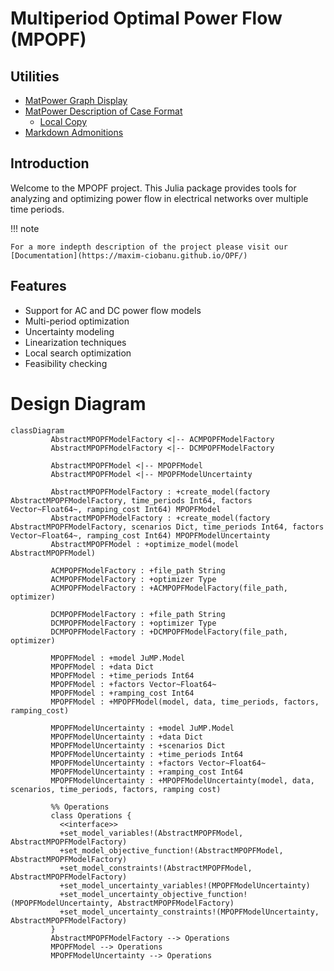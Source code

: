 # Multiperiod Optimal Power Flow (MPOPF)

## Utilities

- [MatPower Graph Display](https://matpower.app/)
- [MatPower Description of Case Format](https://matpower.org/docs/ref/matpower5.0/caseformat.html)
    - [Local Copy](./Attachments/Description%20of%20caseformat.html)
- [Markdown Admonitions](https://documenter.juliadocs.org/stable/showcase/#Admonitions)

## Introduction

Welcome to the MPOPF project.
This Julia package provides tools for analyzing and optimizing power flow in electrical networks over multiple time periods.

!!! note

    For a more indepth description of the project please visit our [Documentation](https://maxim-ciobanu.github.io/OPF/)

## Features

- Support for AC and DC power flow models
- Multi-period optimization
- Uncertainty modeling
- Linearization techniques
- Local search optimization
- Feasibility checking

# Design Diagram

```mermaid
classDiagram
         AbstractMPOPFModelFactory <|-- ACMPOPFModelFactory
         AbstractMPOPFModelFactory <|-- DCMPOPFModelFactory
   
         AbstractMPOPFModel <|-- MPOPFModel
         AbstractMPOPFModel <|-- MPOPFModelUncertainty
   
         AbstractMPOPFModelFactory : +create_model(factory AbstractMPOPFModelFactory, time_periods Int64, factors Vector~Float64~, ramping_cost Int64) MPOPFModel
         AbstractMPOPFModelFactory : +create_model(factory AbstractMPOPFModelFactory, scenarios Dict, time_periods Int64, factors Vector~Float64~, ramping_cost Int64) MPOPFModelUncertainty
         AbstractMPOPFModel : +optimize_model(model AbstractMPOPFModel)
   
         ACMPOPFModelFactory : +file_path String
         ACMPOPFModelFactory : +optimizer Type
         ACMPOPFModelFactory : +ACMPOPFModelFactory(file_path, optimizer)
   
         DCMPOPFModelFactory : +file_path String
         DCMPOPFModelFactory : +optimizer Type
         DCMPOPFModelFactory : +DCMPOPFModelFactory(file_path, optimizer)
   
         MPOPFModel : +model JuMP.Model
         MPOPFModel : +data Dict
         MPOPFModel : +time_periods Int64
         MPOPFModel : +factors Vector~Float64~
         MPOPFModel : +ramping_cost Int64
         MPOPFModel : +MPOPFModel(model, data, time_periods, factors, ramping_cost)
   
         MPOPFModelUncertainty : +model JuMP.Model
         MPOPFModelUncertainty : +data Dict
         MPOPFModelUncertainty : +scenarios Dict
         MPOPFModelUncertainty : +time_periods Int64
         MPOPFModelUncertainty : +factors Vector~Float64~
         MPOPFModelUncertainty : +ramping_cost Int64
         MPOPFModelUncertainty : +MPOPFModelUncertainty(model, data, scenarios, time_periods, factors, ramping cost)
   
         %% Operations
         class Operations {
           <<interface>>
           +set_model_variables!(AbstractMPOPFModel, AbstractMPOPFModelFactory)
           +set_model_objective_function!(AbstractMPOPFModel, AbstractMPOPFModelFactory)
           +set_model_constraints!(AbstractMPOPFModel, AbstractMPOPFModelFactory)
           +set_model_uncertainty_variables!(MPOPFModelUncertainty)
           +set_model_uncertainty_objective_function!(MPOPFModelUncertainty, AbstractMPOPFModelFactory)
           +set_model_uncertainty_constraints!(MPOPFModelUncertainty, AbstractMPOPFModelFactory)
         }
         AbstractMPOPFModelFactory --> Operations
         MPOPFModel --> Operations
         MPOPFModelUncertainty --> Operations
```
